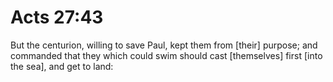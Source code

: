 # Acts 27:43

But the centurion, willing to save Paul, kept them from [their] purpose; and commanded that they which could swim should cast [themselves] first [into the sea], and get to land: